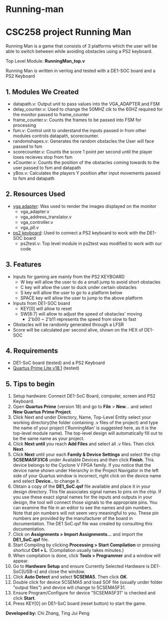 # Running-man

CSC258 project Running Man
=============================

Running Man is a game that consists of 3 platforms which the user will be able to switch between while avoiding obstacles using a PS2 keyboard.

Top Level Module: **RunningMan_top.v**

Running Man is written in verilog and tested with a DE1-SOC board and a PS2 Keyboard

## 1. Modules We Created
- datapath.v: Output unit to pass values into the VGA_ADAPTER and FSM
- delay_counter.v: Used to change the 50MHZ clk to the 60HZ required for the monitor passed to frame_counter
- frame_counter.v: Counts the frames to be passed into FSM for processing
- fsm.v: Control unit to understand the inputs passed in from other modules controls datapath, scorecounter.
- randomshapes.v: Generates the random obstacles the User will face passed to fsm
- scorecounter.v: Counts the score 1 point per second until the player loses recieves stop from fsm
- xCounter.v: Counts the position of the obstacles coming towards to the user passed to fsm and datapath
- yBox.v: Calculates the players Y position after input movements passed to fsm and datapath

## 2. Resources Used
- [vga adapter](http://www.eecg.utoronto.ca/~jayar/ece241_08F/vga/): Was used to render the images displayed on the monitor
  - vga_adapter.v
  - vga_address_translator.v
  - vga_controller.v
  - vga_pll.v
- [ps2 keyboard](https://johnloomis.org/digitallab/ps2lab1/ps2lab1.html#top): Used to connect a PS2 keyboard to work with the DE1-SOC board
  - ps2test.v: Top level module in ps2test was modified to work with our code

## 3. Features
- Inputs for gaming are mainly from the PS2 KEYBOARD
    - W key will allow the user to do a small jump to avoid short obstacles
    - C key will allow the user to duck under certain obstacles
    - S key will allow the user to go to a platform below
    - SPACE key will allow the user to jump to the above platform
- Inputs from DE1-SOC board 
    - KEY[0] will allow to reset
    - SW[8:7] will allow to adjust the speed of obstacles' moving
        - 2'b00 ~ 2'b11 represents the speed from slow to fast
- Obstacles will be randomly generated through a LFSR
- Score will be calculated per second alive, shown on the HEX of DE1-SOC

## 4. Requirements
- DE1-SoC board (tested) and a PS2 Keyboard
- [Quartus Prime Lite v18.1](http://fpgasoftware.intel.com/?edition=lite) (tested)


## 5. Tips to begin
 1. Setup hardware: Connect DE1-SoC Board, computer, screen and PS2 Keyboard.
 2. Open **Quartus Prime** (version 18) and go to **File** > **New**... and select **New Quartus Prime Project**. 
 3. Click Next and under Directory, Name, Top-Level Entity select your working directory(the folder containing .v files of the project) and type
    the name of your project ('RunningMan' is suggested here, as it is the top-level module name). The top-level design will automatically fill
    out to be the same name as your project.
 4. Click **Next until** you reach **Add Files** and select all .v files. Then click **Next**.
 5. Click **Next** until your each **Family & Device Settings** and select the chip **5CSEMA5F31C6** under Available Devices and then click           **Finish**. This device belongs to the Cyclone V FPGA family. If you notice that the device name shown under Hierarchy in the Project            Navigator in the left side of your Quartus window is incorrect, right click on the device name and select **Device..** to change it.
 6. Obtain a copy of the **DE1_SoC.qsf** file available and place it in your design directory. This file associates signal names to pins on the  chip. If you use these exact signal names for the inputs and outputs in your design, the tool will connect those signals to the appropriate pins. You can examine the file in an editor to see the names and pin numbers. Note that pin numbers will not seem very meaningful to you. These pin numbers are provided by the manufacturer of the board in documentation. The DE1 SoC.qsf file was created by consulting this documentation. 
 7. Click on **Assignments > Import Assignments...** and import the **DE1_SoC.qsf** file. 
 8. Start Compiling by clicking **Processing > Start Compilation** or pressing shortcut **Ctrl + L**. (Compilation usually takes minutes.)
 9. When compilation is done, click **Tools > Programmer** and a window will appear. 
 10. Go to **Hardware Setup** and ensure Currently Selected Hardware is DE1-SoC[USB-x] and close the window. 
 11. Click **Auto Detect** and select **5CSEMA5**. Then click **OK**.
 12. Double click <none> for device 5CSEMA5 and load SOF file (usually under folder "output files") and device will change to 5CSEMA5F31.
 13. Ensure Program/Configure for device "5CSEMA5F31" is checked and click **Start**. 
 14. Press KEY[0] on DE1-SoC board (reset button) to start the game.


**Developed by:** Chi Zhang, Ting Jui Peng
